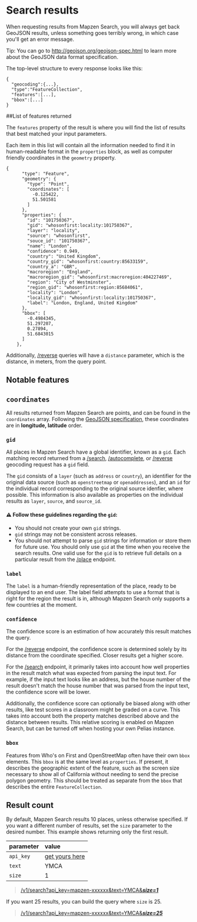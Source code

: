 # Search results

When requesting results from Mapzen Search, you will always get back GeoJSON results, unless something goes terribly wrong, in which case you'll get an error message.

  Tip: You can go to http://geojson.org/geojson-spec.html to learn more about the GeoJSON data format specification.

The top-level structure to every response looks like this:

```
{
  "geocoding":{...},
  "type":"FeatureCollection",
  "features":[...],
  "bbox":[...]
}
```

##List of features returned

The `features` property of the result is where you will find the list of results that best matched your input parameters.

Each item in this list will contain all the information needed to find it in human-readable format in the `properties` block, as well as computer friendly coordinates in the `geometry` property.

```
{
      "type": "Feature",
      "geometry": {
        "type": "Point",
        "coordinates": [
          -0.125422,
          51.501581
        ]
      },
      "properties": {
        "id": "101750367",
        "gid": "whosonfirst:locality:101750367",
        "layer": "locality",
        "source": "whosonfirst",
        "souce_id": "101750367",
        "name": "London",
        "confidence": 0.949,
        "country": "United Kingdom",
        "country_gid": "whosonfirst:country:85633159",
        "country_a": "GBR",
        "macroregion": "England",
        "macroregion_gid": "whosonfirst:macroregion:404227469",
        "region": "City of Westminster",
        "region_gid": "whosonfirst:region:85684061",
        "locality": "London",
        "locality_gid": "whosonfirst:locality:101750367",
        "label": "London, England, United Kingdom"
      },
      "bbox": [
        -0.4984345,
        51.297207,
        0.27894,
        51.6843015
      ]
    },
```

Additionally, [/reverse](reverse.md) queries will have a `distance` parameter, which is the distance, in meters, from the query point.

## Notable features

## `coordinates`

All results returned from Mapzen Search are points, and can be found in the `coordinates` array. Following the [GeoJSON specification](http://geojson.org/geojson-spec.html#positions), these coordinates are in **longitude, latitude** order.

### `gid`
All places in Mapzen Search have a global identifier, known as a `gid`. Each matching record returned from a [/search](search.md), [/autocomplete](autocomplete.md), or [/reverse](reverse.md) geocoding request has a `gid` field.

The `gid` consists of a `layer` (such as `address` or `country`), an identifier for the original data source (such as `openstreetmap` or `openaddresses`),  and an `id` for the individual record corresponding to the original source idenfier, where possible. This information is also available as properties on the individual results as `layer`, `source`, and `source_id`.

#### :warning: Follow these guidelines regarding the `gid`:

- You should not create your own `gid` strings.
- `gid` strings may not be consistent across releases.
- You should not attempt to parse `gid` strings for information or store them for future use. You should only use `gid` at the time when you receive the search results. One valid use for the `gid` is to retrieve full details on a particular result from the [/place](place.md) endpoint.

### `label`
The `label` is a human-friendly representation of the place, ready to be displayed to an end user.  The label field attempts to use a format that is right for the region the result is in, although Mapzen Search only supports a few countries at the moment.

### `confidence`
The confidence score is an estimation of how accurately this result matches the query.

For the [/reverse](reverse.md) endpoint, the confidence score is determined solely by its distance from the coordinate specified. Closer results get a higher score.

For the [/search](search.md) endpoint, it primarily takes into account how well properties in the result match what was expected from parsing the input text. For example, if the input text looks like an address, but the house number of the result doesn't match the house number that was parsed from the input text, the confidence score will be lower.

Additionally, the confidence score can optionally be biased along with other results, like test scores in a classroom might be graded on a curve. This takes into account both the property matches described above and the distance between results. This relative scoring is enabled on Mapzen Search, but can be turned off when hosting your own Pelias instance.

### `bbox`
Features from Who's on First and OpenStreetMap often have their own `bbox` elements. This `bbox` is at the same level as `properties`. If present, it describes the geographic extent of the feature, such as the screen size necessary to show all of California without needing to send the precise polygon geometry. This should be treated as separate from the `bbox` that describes the entire `FeatureCollection`.

## Result count

By default, Mapzen Search results 10 places, unless otherwise specified. If you want a different number of results, set the `size` parameter to the desired number. This example shows returning only the first result.

| parameter | value |
| :--- | :--- |
| `api_key` | [get yours here](https://mapzen.com/developers) |
| `text` | YMCA |
| `size` | 1 |

> [/v1/search?api_key=mapzen-xxxxxx&text=YMCA&___size=1___](https://search.mapzen.com/v1/search?text=YMCA&size=1)

If you want 25 results, you can build the query where `size` is 25.

> [/v1/search?api_key=mapzen-xxxxxx&text=YMCA&___size=25___](https://search.mapzen.com/v1/search?text=YMCA&size=25)
